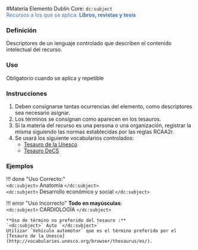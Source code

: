 #Materia
Elemento Dublin Core: `dc:subject`  
<span style="color:#3F72AF">Recursos a los que se aplica: __Libros, revistas y tesis__ </span>

### __Definición__
Descriptores de un lenguaje controlado que describen el contenido intelectual del recurso. 

### __Uso__
Obligatorio cuando se aplica y repetible  

### __Instrucciones__
1. Deben consignarse tantas ocurrencias del elemento, como descriptores sea necesario asignar.
2. Los términos se consignan como aparecen en los tesauros.  
3. Si la materia del recurso es una persona o una organización, registrar la misma siguiendo las normas establecidas por las reglas RCAA2r.  
4. Se usará los siguiente vocabularios controlados:
    - [Tesauro de la Unesco](http://vocabularies.unesco.org/browser/thesaurus/es/) 
    - [Tesauro DeCS](https://decs.bvsalud.org/E/homepagee.htm)

  
### __Ejemplos__

!!! done "Uso Correcto:"  
    `<dc:subject>` Anatomía `</dc:subject>`  
    `<dc:subject>` Desarrollo económico y social `</dc:subject>`
    

!!! error "Uso Incorrecto"
    **Todo en mayúsculas**:  
    `<dc:subject>` CARDIOLOGÍA `</dc:subject>`

    **Uso de término no preferido del tesauro :**    
    `<dc:subject>` Auto `</dc:subject>`  
    Utilizar `Vehículo automotor` que es el término preferido por el [Tesauro de la Unesco](http://vocabularies.unesco.org/browser/thesaurus/es/).

